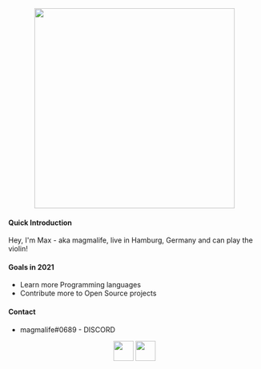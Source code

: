 <div align="center">
<img src="https://i.imgur.com/9moNSW1.png" width="400px"></img>
</div>

#### **Quick Introduction**

Hey, I'm Max - aka magmalife, live in Hamburg, Germany
and can play the violin!

#### **Goals in 2021**

- Learn more Programming languages
- Contribute more to Open Source projects

#### **Contact**

- magmalife#0689 - DISCORD
  

<div align="center">
<a href="https://instagram.com/magmalife"><img src="https://i.imgur.com/oZ5en38.png" width="40px"></img></a>
<a href="https://twitter.com/magmalifes"><img src="https://i.imgur.com/jECn9ob.png" width="40px"></img></a>
</div>
